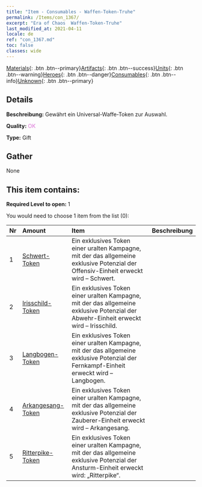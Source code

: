 ```yaml
---
title: "Item - Consumables - Waffen-Token-Truhe"
permalink: /Items/con_1367/
excerpt: "Era of Chaos  Waffen-Token-Truhe"
last_modified_at: 2021-04-11
locale: de
ref: "con_1367.md"
toc: false
classes: wide
---
```

 [Materials](/de/Items/){: .btn .btn--primary}[Artifacts](/de/Items/Artifacts/){: .btn .btn--success}[Units](/de/Items/Units/){: .btn .btn--warning}[Heroes](/de/Items/Heroes/){: .btn .btn--danger}[Consumables](/de/Items/Consumables/){: .btn .btn--info}[Unknown](/de/Items/Unknown/){: .btn .btn--primary}

## Details
 **Beschreibung:** Gewährt ein Universal-Waffe-Token zur Auswahl.

 **Quality:** <span style="color: #DA70D6">OK</span>

 **Type:** Gift

## Gather

  None

## This item contains:

 **Required Level to open:** 1

 You would need to choose 1 item from the list (0):

  | Nr | Amount |     Item    | Beschreibung |
  |:---|:-------|:------------|:-----------:|
  | 1 | [Schwert-Token](/de/Items/con_912/) | Ein exklusives Token einer uralten Kampagne, mit der das allgemeine exklusive Potenzial der Offensiv-Einheit erweckt wird – Schwert. | 
  | 2 | [Irisschild-Token](/de/Items/con_913/) | Ein exklusives Token einer uralten Kampagne, mit der das allgemeine exklusive Potenzial der Abwehr-Einheit erweckt wird – Irisschild. | 
  | 3 | [Langbogen-Token](/de/Items/con_914/) | Ein exklusives Token einer uralten Kampagne, mit der das allgemeine exklusive Potenzial der Fernkampf-Einheit erweckt wird – Langbogen. | 
  | 4 | [Arkangesang-Token](/de/Items/con_915/) | Ein exklusives Token einer uralten Kampagne, mit der das allgemeine exklusive Potenzial der Zauberer-Einheit erweckt wird – Arkangesang. | 
  | 5 | [Ritterpike-Token](/de/Items/con_916/) | Ein exklusives Token einer uralten Kampagne, mit der das allgemeine exklusive Potenzial der Ansturm-Einheit erweckt wird: „Ritterpike“. | 
